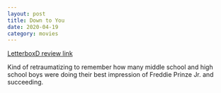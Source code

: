 ```yaml
---
layout: post
title: Down to You
date: 2020-04-19
category: movies
---
```

 
[LetterboxD review link](https://letterboxd.com/samarthbhaskar/film/down-to-you/)

Kind of retraumatizing to remember how many middle school and high school boys were doing their best impression of Freddie Prinze Jr. and succeeding. 